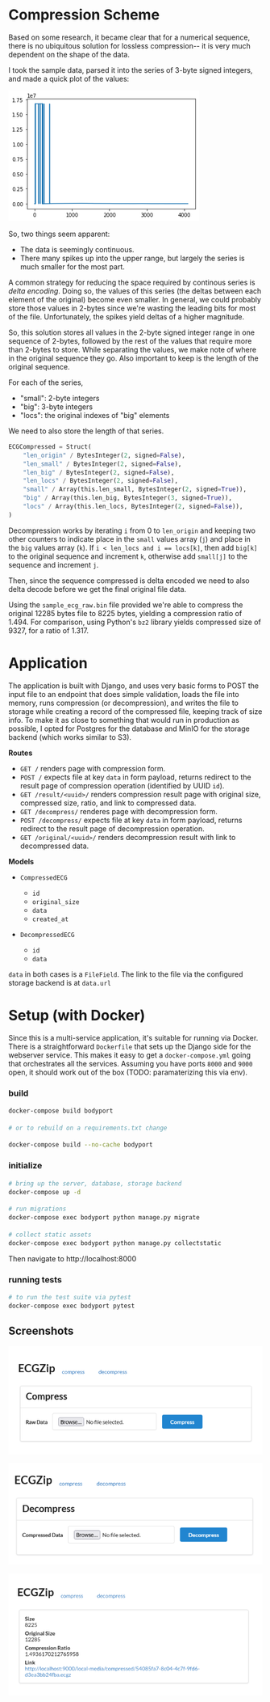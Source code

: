 # Compression Scheme

Based on some research, it became clear that for a numerical sequence, there is no ubiquitous solution for lossless compression-- it is very much dependent on the shape of the data.

I took the sample data, parsed it into the series of 3-byte signed integers, and made a quick plot of the values:

![figure](./docs/figure.png)

So, two things seem apparent:

* The data is seemingly continuous.
* There many spikes up into the upper range, but largely the series is much smaller for the most part.

A common strategy for reducing the space required by continous series is *delta encoding*. Doing so, the values of this series (the deltas between each element of the original) become even smaller. In general, we could probably store those values in 2-bytes since we're wasting the leading bits for most of the file. Unfortunately, the spikes yield deltas of a higher magnitude.

So, this solution stores all values in the 2-byte signed integer range in one sequence of 2-bytes, followed by the rest of the values that require more than 2-bytes to store. While separating the values, we make note of where in the original sequence they go. Also important to keep is the length of the original sequence.

For each of the series,

* "small": 2-byte integers
* "big": 3-byte integers
* "locs": the original indexes of "big" elements

We need to also store the length of that series.

```python
ECGCompressed = Struct(
    "len_origin" / BytesInteger(2, signed=False),
    "len_small" / BytesInteger(2, signed=False),
    "len_big" / BytesInteger(2, signed=False),
    "len_locs" / BytesInteger(2, signed=False),
    "small" / Array(this.len_small, BytesInteger(2, signed=True)),
    "big" / Array(this.len_big, BytesInteger(3, signed=True)),
    "locs" / Array(this.len_locs, BytesInteger(2, signed=False)),
)
```

Decompression works by iterating `i` from 0 to `len_origin` and keeping two other counters to indicate place in the `small` values array (`j`) and place in the `big` values array (`k`). If `i < len_locs and i == locs[k]`, then add `big[k]` to the original sequence and increment `k`, otherwise add `small[j]` to the sequence and increment `j`.

Then, since the sequence compressed is delta encoded we need to also delta decode before we get the final original file data.

Using the `sample_ecg_raw.bin` file provided we're able to compress the original 12285 bytes file to 8225 bytes, yielding a compression ratio of 1.494. For comparison, using Python's `bz2` library yields compressed size of 9327, for a ratio of 1.317.


# Application

The application is built with Django, and uses very basic forms to POST the input file to an endpoint that does simple validation, loads the file into memory, runs compression (or decompression), and writes the file to storage while creating a record of the compressed file, keeping track of size info. To make it as close to something that would run in production as possible, I opted for Postgres for the database and MinIO for the storage backend (which works similar to S3).

**Routes**

* `GET /` renders page with compression form.
* `POST /` expects file at key `data` in form payload, returns redirect to the result page of compression operation (identified by UUID `id`).
* `GET /result/<uuid>/` renders compression result page with original size, compressed size, ratio, and link to compressed data.
* `GET /decompress/` renderes page with decompression form.
* `POST /decompress/` expects file at key `data` in form payload, returns redirect to the result page of decompression operation.
* `GET /original/<uuid>/` renders decompression result with link to decompressed data.

**Models**

* `CompressedECG`
    * `id`
    * `original_size`
    * `data`
    * `created_at`

* `DecompressedECG`
    * `id`
    * `data`

`data` in both cases is a `FileField`. The link to the file via the configured storage backend is at `data.url`

# Setup (with Docker)

Since this is a multi-service application, it's suitable for running via Docker. There is a straightforward `Dockerfile` that sets up the Django side for the webserver service. This makes it easy to get a `docker-compose.yml` going that orchestrates all the services. Assuming you have ports `8000` and `9000` open, it should work out of the box (TODO: paramaterizing this via env).

### build
```bash
docker-compose build bodyport

# or to rebuild on a requirements.txt change

docker-compose build --no-cache bodyport
```

### initialize
```bash
# bring up the server, database, storage backend
docker-compose up -d

# run migrations
docker-compose exec bodyport python manage.py migrate

# collect static assets
docker-compose exec bodyport python manage.py collectstatic
```

Then navigate to http://localhost:8000


### running tests
```bash
# to run the test suite via pytest
docker-compose exec bodyport pytest
```


## Screenshots
![compress](./docs/compression_form.png)

![decompress](./docs/decompression_form.png)

![compression-result](./docs/result.png)
